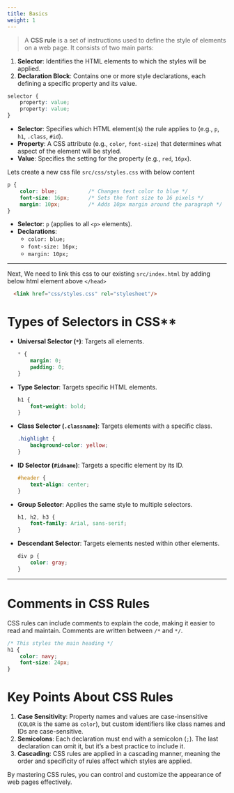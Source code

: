 ```yaml
---
title: Basics  
weight: 1
---
```


> A **CSS rule** is a set of instructions used to define the style of elements on a web page. It consists of two main parts:

1. **Selector**: Identifies the HTML elements to which the styles will be applied.
2. **Declaration Block**: Contains one or more style declarations, each defining a specific property and its value.


```css
selector {
    property: value;
    property: value;
}
```

- **Selector**: Specifies which HTML element(s) the rule applies to (e.g., `p`, `h1`, `.class`, `#id`).
- **Property**: A CSS attribute (e.g., `color`, `font-size`) that determines what aspect of the element will be styled.
- **Value**: Specifies the setting for the property (e.g., `red`, `16px`).


Lets create a new css file `src/css/styles.css` with below content

```css
p {
    color: blue;          /* Changes text color to blue */
    font-size: 16px;      /* Sets the font size to 16 pixels */
    margin: 10px;         /* Adds 10px margin around the paragraph */
}
```

- **Selector**: `p` (applies to all `<p>` elements).
- **Declarations**:
  - `color: blue;`
  - `font-size: 16px;`
  - `margin: 10px;`

---

Next, We need to link this css to our existing `src/index.html` by adding below html element above `</head>`

```html
  <link href="css/styles.css" rel="stylesheet"/>
```

# Types of Selectors in CSS**

- **Universal Selector (`*`)**: Targets all elements.
  ```css
  * {
      margin: 0;
      padding: 0;
  }
  ```

- **Type Selector**: Targets specific HTML elements.
  ```css
  h1 {
      font-weight: bold;
  }
  ```

- **Class Selector (`.classname`)**: Targets elements with a specific class.
  ```css
  .highlight {
      background-color: yellow;
  }
  ```

- **ID Selector (`#idname`)**: Targets a specific element by its ID.
  ```css
  #header {
      text-align: center;
  }
  ```

- **Group Selector**: Applies the same style to multiple selectors.
  ```css
  h1, h2, h3 {
      font-family: Arial, sans-serif;
  }
  ```

- **Descendant Selector**: Targets elements nested within other elements.
  ```css
  div p {
      color: gray;
  }
  ```

---

# **Comments in CSS Rules**
CSS rules can include comments to explain the code, making it easier to read and maintain. Comments are written between `/*` and `*/`.

```css
/* This styles the main heading */
h1 {
    color: navy;
    font-size: 24px;
}
```

# **Key Points About CSS Rules**
1. **Case Sensitivity**: Property names and values are case-insensitive (`COLOR` is the same as `color`), but custom identifiers like class names and IDs are case-sensitive.
2. **Semicolons**: Each declaration must end with a semicolon (`;`). The last declaration can omit it, but it’s a best practice to include it.
3. **Cascading**: CSS rules are applied in a cascading manner, meaning the order and specificity of rules affect which styles are applied.

By mastering CSS rules, you can control and customize the appearance of web pages effectively.